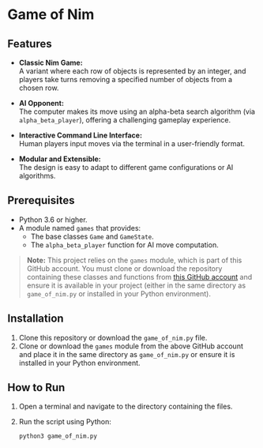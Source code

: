 # Game of Nim

## Features

- **Classic Nim Game:**  
  A variant where each row of objects is represented by an integer, and players take turns removing a specified number of objects from a chosen row.

- **AI Opponent:**  
  The computer makes its move using an alpha-beta search algorithm (via `alpha_beta_player`), offering a challenging gameplay experience.

- **Interactive Command Line Interface:**  
  Human players input moves via the terminal in a user-friendly format.

- **Modular and Extensible:**  
  The design is easy to adapt to different game configurations or AI algorithms.

## Prerequisites

- Python 3.6 or higher.
- A module named `games` that provides:
  - The base classes `Game` and `GameState`.
  - The `alpha_beta_player` function for AI move computation.

> **Note:** This project relies on the `games` module, which is part of this GitHub account. You must clone or download the repository containing these classes and functions from [this GitHub account](https://github.com/aimacode/aima-python/blob/master/search.py#L440) and ensure it is available in your project (either in the same directory as `game_of_nim.py` or installed in your Python environment).

## Installation

1. Clone this repository or download the `game_of_nim.py` file.
2. Clone or download the `games` module from the above GitHub account and place it in the same directory as `game_of_nim.py` or ensure it is installed in your Python environment.

## How to Run

1. Open a terminal and navigate to the directory containing the files.
2. Run the script using Python:

   ```bash
   python3 game_of_nim.py
